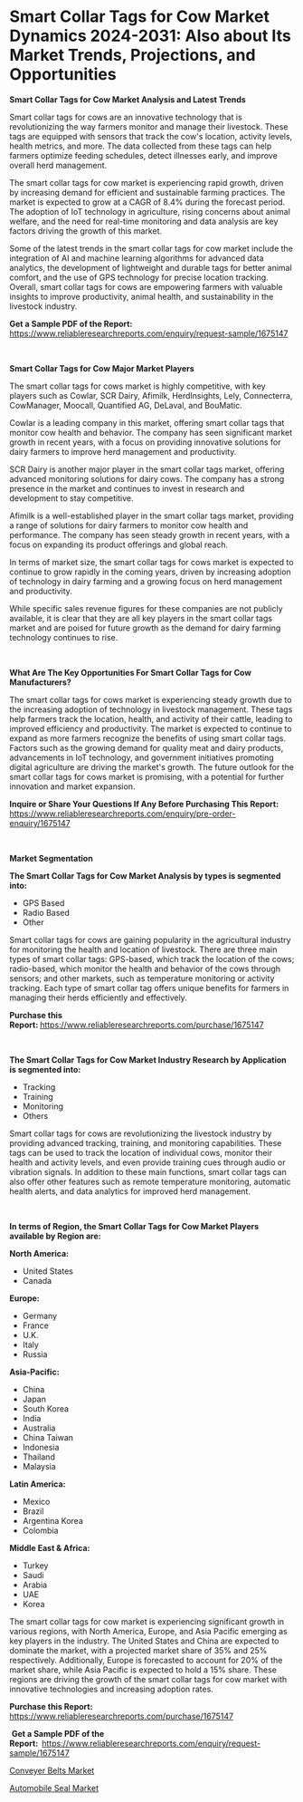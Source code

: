 <p><h1>Smart Collar Tags for Cow Market Dynamics 2024-2031: Also about Its Market Trends, Projections, and Opportunities</h1></p><p><strong>Smart Collar Tags for Cow Market Analysis and Latest Trends</strong></p>
<p><p>Smart collar tags for cows are an innovative technology that is revolutionizing the way farmers monitor and manage their livestock. These tags are equipped with sensors that track the cow's location, activity levels, health metrics, and more. The data collected from these tags can help farmers optimize feeding schedules, detect illnesses early, and improve overall herd management.</p><p>The smart collar tags for cow market is experiencing rapid growth, driven by increasing demand for efficient and sustainable farming practices. The market is expected to grow at a CAGR of 8.4% during the forecast period. The adoption of IoT technology in agriculture, rising concerns about animal welfare, and the need for real-time monitoring and data analysis are key factors driving the growth of this market.</p><p>Some of the latest trends in the smart collar tags for cow market include the integration of AI and machine learning algorithms for advanced data analytics, the development of lightweight and durable tags for better animal comfort, and the use of GPS technology for precise location tracking. Overall, smart collar tags for cows are empowering farmers with valuable insights to improve productivity, animal health, and sustainability in the livestock industry.</p></p>
<p><strong>Get a Sample PDF of the Report:&nbsp;</strong> <a href="https://www.reliableresearchreports.com/enquiry/request-sample/1675147">https://www.reliableresearchreports.com/enquiry/request-sample/1675147</a></p>
<p>&nbsp;</p>
<p><strong>Smart Collar Tags for Cow Major Market Players</strong></p>
<p><p>The smart collar tags for cows market is highly competitive, with key players such as Cowlar, SCR Dairy, Afimilk, HerdInsights, Lely, Connecterra, CowManager, Moocall, Quantified AG, DeLaval, and BouMatic.</p><p>Cowlar is a leading company in this market, offering smart collar tags that monitor cow health and behavior. The company has seen significant market growth in recent years, with a focus on providing innovative solutions for dairy farmers to improve herd management and productivity.</p><p>SCR Dairy is another major player in the smart collar tags market, offering advanced monitoring solutions for dairy cows. The company has a strong presence in the market and continues to invest in research and development to stay competitive.</p><p>Afimilk is a well-established player in the smart collar tags market, providing a range of solutions for dairy farmers to monitor cow health and performance. The company has seen steady growth in recent years, with a focus on expanding its product offerings and global reach.</p><p>In terms of market size, the smart collar tags for cows market is expected to continue to grow rapidly in the coming years, driven by increasing adoption of technology in dairy farming and a growing focus on herd management and productivity.</p><p>While specific sales revenue figures for these companies are not publicly available, it is clear that they are all key players in the smart collar tags market and are poised for future growth as the demand for dairy farming technology continues to rise.</p></p>
<p>&nbsp;</p>
<p><strong>What Are The Key Opportunities For Smart Collar Tags for Cow Manufacturers?</strong></p>
<p><p>The smart collar tags for cows market is experiencing steady growth due to the increasing adoption of technology in livestock management. These tags help farmers track the location, health, and activity of their cattle, leading to improved efficiency and productivity. The market is expected to continue to expand as more farmers recognize the benefits of using smart collar tags. Factors such as the growing demand for quality meat and dairy products, advancements in IoT technology, and government initiatives promoting digital agriculture are driving the market's growth. The future outlook for the smart collar tags for cows market is promising, with a potential for further innovation and market expansion.</p></p>
<p><strong>Inquire or Share Your Questions If Any Before Purchasing This Report:</strong> <a href="https://www.reliableresearchreports.com/enquiry/pre-order-enquiry/1675147">https://www.reliableresearchreports.com/enquiry/pre-order-enquiry/1675147</a></p>
<p>&nbsp;</p>
<p><strong>Market Segmentation</strong></p>
<p><strong>The Smart Collar Tags for Cow Market Analysis by types is segmented into:</strong></p>
<p><ul><li>GPS Based</li><li>Radio Based</li><li>Other</li></ul></p>
<p><p>Smart collar tags for cows are gaining popularity in the agricultural industry for monitoring the health and location of livestock. There are three main types of smart collar tags: GPS-based, which track the location of the cows; radio-based, which monitor the health and behavior of the cows through sensors; and other markets, such as temperature monitoring or activity tracking. Each type of smart collar tag offers unique benefits for farmers in managing their herds efficiently and effectively.</p></p>
<p><strong>Purchase this Report:&nbsp;</strong><a href="https://www.reliableresearchreports.com/purchase/1675147">https://www.reliableresearchreports.com/purchase/1675147</a></p>
<p>&nbsp;</p>
<p><strong>The Smart Collar Tags for Cow Market Industry Research by Application is segmented into:</strong></p>
<p><ul><li>Tracking</li><li>Training</li><li>Monitoring</li><li>Others</li></ul></p>
<p><p>Smart collar tags for cows are revolutionizing the livestock industry by providing advanced tracking, training, and monitoring capabilities. These tags can be used to track the location of individual cows, monitor their health and activity levels, and even provide training cues through audio or vibration signals. In addition to these main functions, smart collar tags can also offer other features such as remote temperature monitoring, automatic health alerts, and data analytics for improved herd management.</p></p>
<p>&nbsp;</p>
<p><strong>In terms of Region, the Smart Collar Tags for Cow Market Players available by Region are:</strong></p>
<p>
    <p> <strong> North America: </strong>
        <ul>
            <li>United States</li>
            <li>Canada</li>
        </ul>
        </p> 
    <p> <strong> Europe: </strong>
        <ul>
            <li>Germany</li>
            <li>France</li>
            <li>U.K.</li>
            <li>Italy</li>
            <li>Russia</li>
        </ul>
        </p> 
    <p> <strong> Asia-Pacific: </strong>
        <ul>
            <li>China</li>
            <li>Japan</li>
            <li>South Korea</li>
            <li>India</li>
            <li>Australia</li>
            <li>China Taiwan</li>
            <li>Indonesia</li>
            <li>Thailand</li>
            <li>Malaysia</li>
        </ul>
        </p> 
    <p> <strong> Latin America: </strong>
        <ul>
            <li>Mexico</li>
            <li>Brazil</li>
            <li>Argentina Korea</li>
            <li>Colombia</li>
        </ul>
        </p> 
    <p> <strong> Middle East & Africa: </strong>
        <ul>
            <li>Turkey</li>
            <li>Saudi</li>
            <li>Arabia</li>
            <li>UAE</li>
            <li>Korea</li>
        </ul>
    </p>
    </p>
<p><p>The smart collar tags for cow market is experiencing significant growth in various regions, with North America, Europe, and Asia Pacific emerging as key players in the industry. The United States and China are expected to dominate the market, with a projected market share of 35% and 25% respectively. Additionally, Europe is forecasted to account for 20% of the market share, while Asia Pacific is expected to hold a 15% share. These regions are driving the growth of the smart collar tags for cow market with innovative technologies and increasing adoption rates.</p></p>
<p><strong>Purchase this Report: </strong><a href="https://www.reliableresearchreports.com/purchase/1675147">https://www.reliableresearchreports.com/purchase/1675147</a></p>
<p>&nbsp;<strong>Get a Sample PDF of the Report:&nbsp;&nbsp;</strong><a href="https://www.reliableresearchreports.com/enquiry/request-sample/1675147">https://www.reliableresearchreports.com/enquiry/request-sample/1675147</a></p>
<p><strong></strong></p>
<p><p><a href="https://issuu.com/reportprime-2/docs/conveyer-belts-market-size-2030.pptx">Conveyer Belts Market</a></p><p><a href="https://issuu.com/reportprime-2/docs/automobile-seal-market-size-2030.pptx">Automobile Seal Market</a></p></p>